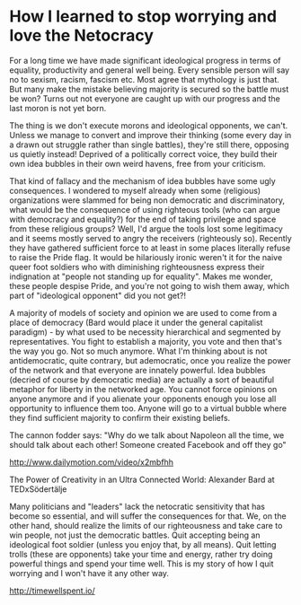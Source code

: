 
# How I learned to stop worrying and love the Netocracy
For a long time we have made significant ideological progress in terms of equality, productivity and general well being. Every sensible person will say no to sexism, racism, fascism etc. Most agree that mythology is just that. But many make the mistake believing majority is secured so the battle must be won? Turns out not everyone are caught up with our progress and the last moron is not yet born.

The thing is we don't execute morons and ideological opponents, we can't. Unless we manage to convert and improve their thinking (some every day in a drawn out struggle rather than single battles), they're still there, opposing us quietly instead! Deprived of a politically correct voice, they build their own idea bubbles in their own weird havens, free from your criticism.

That kind of fallacy and the mechanism of idea bubbles have some ugly consequences. I wondered to myself already when some (religious) organizations were slammed for being non democratic and discriminatory, what would be the consequence of using righteous tools (who can argue with democracy and equality?) for the end of taking privilege and space from these religious groups? Well, I'd argue the tools lost some legitimacy and it seems mostly served to angry the receivers (righteously so). Recently they have gathered sufficient force to at least in some places literally refuse to raise the Pride flag. It would be hilariously ironic weren't it for the naive queer foot soldiers who with diminishing righteousness express their indignation at "people not standing up for equality". Makes me wonder, these people despise Pride, and you're not going to wish them away, which part of "ideological opponent" did you not get?!

A majority of models of society and opinion we are used to come from a place of democracy (Bard would place it under the general capitalist paradigm) - by what used to be necessity hierarchical and segmented by representatives. You fight to establish a majority, you vote and then that's the way you go. Not so much anymore. What I'm thinking about is not antidemocratic, quite contrary, but ademocratic, once you realize the power of the network and that everyone are innately powerful. Idea bubbles (decried of course by democratic media) are actually a sort of beautiful metaphor for liberty in the networked age. You cannot force opinions on anyone anymore and if you alienate your opponents enough you lose all opportunity to influence them too. Anyone will go to a virtual bubble where they find sufficient majority to confirm their existing beliefs.


The cannon fodder says: "Why do we talk about Napoleon all the time, we should talk about each other! Someone created Facebook and off they go"



http://www.dailymotion.com/video/x2mbfhh



The Power of Creativity in an Ultra Connected World: Alexander Bard at TEDxSödertälje

Many politicians and "leaders" lack the netocratic sensitivity that has become so essential, and will suffer the consequences for that. We, on the other hand, should realize the limits of our righteousness and take care to win people, not just the democratic battles. Quit accepting being an ideological foot soldier (unless you enjoy that, by all means). Quit letting trolls (these are opponents) take your time and energy, rather try doing powerful things and spend your time well. This is my story of how I quit worrying and I won't have it any other way.

http://timewellspent.io/
